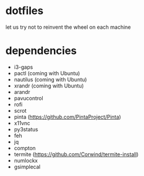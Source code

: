 # dotfiles
let us try not to reinvent the wheel on each machine

# dependencies
* i3-gaps
* pactl       (coming with Ubuntu)
* nautilus    (coming with Ubuntu)
* xrandr      (coming with Ubuntu)
* arandr
* pavucontrol
* rofi
* scrot
* pinta       (https://github.com/PintaProject/Pinta)
* x11vnc
* py3status
* feh
* jq
* compton
* termite     (https://github.com/Corwind/termite-install)
* numlockx
* gsimplecal
